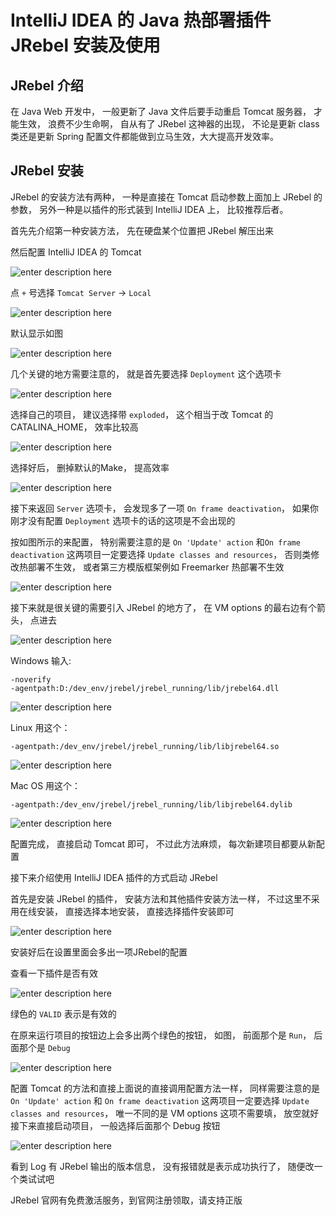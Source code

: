 # IntelliJ IDEA 的 Java 热部署插件 JRebel 安装及使用

## JRebel 介绍

在 Java Web 开发中， 一般更新了 Java 文件后要手动重启 Tomcat 服务器， 才能生效， 浪费不少生命啊， 自从有了 JRebel 这神器的出现， 不论是更新 class 类还是更新 Spring 配置文件都能做到立马生效，大大提高开发效率。

## JRebel 安装

JRebel 的安装方法有两种， 一种是直接在 Tomcat 启动参数上面加上 JRebel 的参数， 另外一种是以插件的形式装到 IntelliJ IDEA 上， 比较推荐后者。

首先先介绍第一种安装方法， 先在硬盘某个位置把 JRebel 解压出来

然后配置 IntelliJ IDEA 的 Tomcat

![enter description here][1]

点 `+` 号选择 `Tomcat Server` -> `Local`

![enter description here][2]

默认显示如图

![enter description here][3]

几个关键的地方需要注意的， 就是首先要选择 `Deployment` 这个选项卡

![enter description here][4]

选择自己的项目， 建议选择带 `exploded`， 这个相当于改 Tomcat 的 CATALINA_HOME， 效率比较高

![enter description here][5]

选择好后， 删掉默认的Make， 提高效率

![enter description here][6]

接下来返回 `Server` 选项卡， 会发现多了一项 `On frame deactivation`， 如果你刚才没有配置 `Deployment` 选项卡的话的这项是不会出现的

按如图所示的来配置， 特别需要注意的是 `On 'Update' action` 和`On frame deactivation` 这两项目一定要选择 `Update classes and resources`， 否则类修改热部署不生效， 或者第三方模版框架例如 Freemarker 热部署不生效

![enter description here][7]

接下来就是很关键的需要引入 JRebel 的地方了， 在 VM options 的最右边有个箭头， 点进去

![enter description here][8]

Windows 输入:

    -noverify
    -agentpath:D:/dev_env/jrebel/jrebel_running/lib/jrebel64.dll

![enter description here][9]

Linux 用这个：

    -agentpath:/dev_env/jrebel/jrebel_running/lib/libjrebel64.so

![enter description here][10]

Mac OS 用这个：

    -agentpath:/dev_env/jrebel/jrebel_running/lib/libjrebel64.dylib

![enter description here][11]

配置完成， 直接启动 Tomcat 即可， 不过此方法麻烦， 每次新建项目都要从新配置

接下来介绍使用 IntelliJ IDEA 插件的方式启动 JRebel

首先是安装 JRebel 的插件， 安装方法和其他插件安装方法一样， 不过这里不采用在线安装， 直接选择本地安装， 直接选择插件安装即可

![enter description here][12]

安装好后在设置里面会多出一项JRebel的配置

查看一下插件是否有效

![enter description here][13]

绿色的 `VALID` 表示是有效的

在原来运行项目的按钮边上会多出两个绿色的按钮， 如图， 前面那个是 `Run`， 后面那个是 `Debug`

![enter description here][14]

配置 Tomcat 的方法和直接上面说的直接调用配置方法一样， 同样需要注意的是 `On 'Update' action` 和 `On frame deactivation` 这两项目一定要选择 `Update classes and resources`， 唯一不同的是 VM options 这项不需要填， 放空就好
接下来直接启动项目， 一般选择后面那个 Debug 按钮

![enter description here][15]

看到 Log 有 JRebel 输出的版本信息， 没有报错就是表示成功执行了， 随便改一个类试试吧

JRebel 官网有免费激活服务，到官网注册领取，请支持正版

  [1]: ./images/xxviii-jrebel-setup-1.jpg "xxviii-jrebel-setup-1.jpg"
  [2]: ./images/xxviii-jrebel-setup-2.jpg "xxviii-jrebel-setup-2.jpg"
  [3]: ./images/xxviii-jrebel-setup-3.jpg "xxviii-jrebel-setup-3.jpg"
  [4]: ./images/xxviii-jrebel-setup-4.jpg "xxviii-jrebel-setup-4.jpg"
  [5]: ./images/xxviii-jrebel-setup-5.jpg "xxviii-jrebel-setup-5.jpg"
  [6]: ./images/xxviii-jrebel-setup-6.jpg "xxviii-jrebel-setup-6.jpg"
  [7]: ./images/xxviii-jrebel-setup-7.jpg "xxviii-jrebel-setup-7.jpg"
  [8]: ./images/xxviii-jrebel-setup-8.jpg "xxviii-jrebel-setup-8.jpg"
  [9]: ./images/xxviii-jrebel-setup-9.jpg "xxviii-jrebel-setup-9.jpg"
  [10]: ./images/xxviii-jrebel-setup-10.jpg "xxviii-jrebel-setup-10.jpg"
  [11]: ./images/xxviii-jrebel-setup-11.jpg "xxviii-jrebel-setup-11.jpg"
  [12]: ./images/xxviii-jrebel-setup-12.jpg "xxviii-jrebel-setup-12.jpg"
  [13]: ./images/xxviii-jrebel-setup-15.jpg "xxviii-jrebel-setup-15.jpg"
  [14]: ./images/xxviii-jrebel-setup-13.jpg "xxviii-jrebel-setup-13.jpg"
  [15]: ./images/xxviii-jrebel-setup-14.jpg "xxviii-jrebel-setup-14.jpg"
